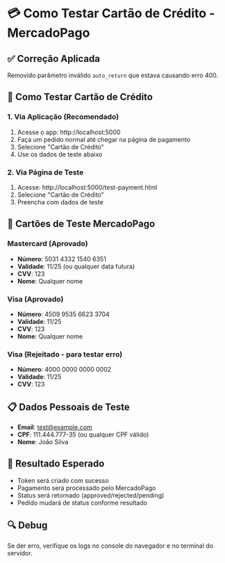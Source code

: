# 💳 Como Testar Cartão de Crédito - MercadoPago

## ✅ Correção Aplicada
Removido parâmetro inválido `auto_return` que estava causando erro 400.

## 🧪 Como Testar Cartão de Crédito

### 1. Via Aplicação (Recomendado)
1. Acesse o app: http://localhost:5000
2. Faça um pedido normal até chegar na página de pagamento
3. Selecione "Cartão de Crédito"
4. Use os dados de teste abaixo

### 2. Via Página de Teste
1. Acesse: http://localhost:5000/test-payment.html
2. Selecione "Cartão de Crédito"
3. Preencha com dados de teste

## 🔧 Cartões de Teste MercadoPago

### Mastercard (Aprovado)
- **Número**: 5031 4332 1540 6351
- **Validade**: 11/25 (ou qualquer data futura)
- **CVV**: 123
- **Nome**: Qualquer nome

### Visa (Aprovado)  
- **Número**: 4509 9535 6623 3704
- **Validade**: 11/25
- **CVV**: 123
- **Nome**: Qualquer nome

### Visa (Rejeitado - para testar erro)
- **Número**: 4000 0000 0000 0002
- **Validade**: 11/25
- **CVV**: 123

## 📋 Dados Pessoais de Teste
- **Email**: test@example.com
- **CPF**: 111.444.777-35 (ou qualquer CPF válido)
- **Nome**: João Silva

## 🎯 Resultado Esperado
- Token será criado com sucesso
- Pagamento será processado pelo MercadoPago
- Status será retornado (approved/rejected/pending)
- Pedido mudará de status conforme resultado

## 🔍 Debug
Se der erro, verifique os logs no console do navegador e no terminal do servidor.